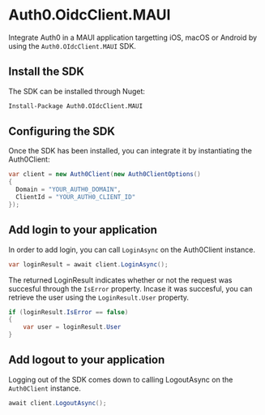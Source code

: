 # Auth0.OidcClient.MAUI

Integrate Auth0 in a MAUI application targetting iOS, macOS or Android by using the `Auth0.OIdcClient.MAUI` SDK.

## Install the SDK

The SDK can be installed through Nuget:

```sh
Install-Package Auth0.OIdcClient.MAUI
```

## Configuring the SDK

Once the SDK has been installed, you can integrate it by instantiating the Auth0Client:

```cs
var client = new Auth0Client(new Auth0ClientOptions()
{
  Domain = "YOUR_AUTH0_DOMAIN",
  ClientId = "YOUR_AUTH0_CLIENT_ID"
});
```

## Add login to your application

In order to add login, you can call `LoginAsync` on the Auth0Client instance.

```cs
var loginResult = await client.LoginAsync();
```

The returned LoginResult indicates whether or not the request was succesful through the `IsError` property. Incase it was succesful, you can retrieve the user using the `LoginResult.User` property.

```cs
if (loginResult.IsError == false)
{
    var user = loginResult.User
}
```

## Add logout to your application

Logging out of the SDK comes down to calling LogoutAsync on the `Auth0Client` instance.

```cs
await client.LogoutAsync();
```
